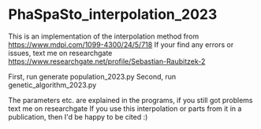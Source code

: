 # PhaSpaSto_interpolation_2023
This is an implementation of the interpolation method from https://www.mdpi.com/1099-4300/24/5/718
If your find any errors or issues, text me on researchgate https://www.researchgate.net/profile/Sebastian-Raubitzek-2


First, run generate population_2023.py
Second, run genetic_algorithm_2023.py


The parameters etc. are explained in the programs, if you still got problems text me on researchgate 
If you use this interpolation or parts from it in a publication, then I'd be happy to be cited :)
